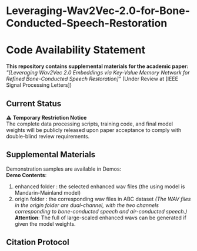 # Leveraging-Wav2Vec-2.0-for-Bone-Conducted-Speech-Restoration
# Code Availability Statement

**This repository contains supplemental materials for the academic paper:**  
*"[Leveraging Wav2Vec 2.0 Embeddings via Key-Value Memory Network for Refined Bone-Conducted Speech Restoration]"* (Under Review at [IEEE Signal Processing Letters])

## Current Status
⚠️ ​**Temporary Restriction Notice**  
The complete data processing scripts, training code, and final model weights will be publicly released upon paper acceptance to comply with double-blind review requirements.

## Supplemental Materials
Demonstration samples are available in Demos:  
**Demo Contents**:  
1. enhanced folder : the selected enhanced wav files (the using model is Mandarin-Mainland model) 
2. origin folder : the corresponding wav files in ABC dataset
*(The WAV files in the origin folder are dual-channel, with the two channels corresponding to bone-conducted speech and air-conducted speech.)*
**Attention**:
The full of large-scaled enhanced wavs can be generated if given the model weights.
## Citation Protocol

